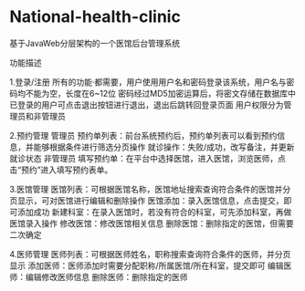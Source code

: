 # National-health-clinic
基于JavaWeb分层架构的一个医馆后台管理系统

功能描述


1.登录/注册
所有的功能·都需要，用户使用用户名和密码登录该系统，用户名与密码均不能为空，长度在6~12位
密码经过MD5加密运算后，将密文存储在数据库中
已登录的用户可点击退出按钮进行退出，退出后跳转回登录页面
用户权限分为管理员和非管理员

2.预约管理
管理员
预约单列表：前台系统预约后，预约单列表可以看到预约信息，并能够根据条件进行筛选分页操作
就诊操作：失败/成功，改写备注，并更新就诊状态
非管理员
填写预约单：在平台中选择医馆，进入医馆，浏览医师，点击“预约”进入填写预约表单。

3.医馆管理
医馆列表：可根据医馆名称，医馆地址搜索查询符合条件的医馆并分页显示，可对医馆进行编辑和删除操作
医馆添加：录入医馆信息，点击提交，即可添加成功
新建科室：在录入医馆时，若没有符合的科室，可先添加科室，再做医馆录入操作
修改医馆：修改医馆相关信息
删除医馆：删除指定的医馆，但需要二次确定

4.医师管理
医师列表：可根据医师姓名，职称搜索查询符合条件的医师，并分页显示
添加医师：医师添加时需要分配职称/所属医馆/所在科室，提交即可
编辑医师：编辑修改医师信息
删除医师：删除指定的医师
